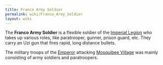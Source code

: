 ```yaml
---
title: Franco Army Soldier
permalink: wiki/Franco_Army_Soldier
layout: wiki
---
```


The **Franco Army Soldier** is a flexible soldier of the [Imperial
Legion](:category:Imperial_Legion "wikilink") who takes up various
roles, like paratrooper, gunner, prison guard, etc. They carry an Uzi
gun that fires rapid, long distance bullets.

The military troops of the [Emperor](Emperor "wikilink") attacking
[Mosquibee Village](Mosquibee_Village "wikilink") was mainly consisting
of army soldiers and paratroopers.
